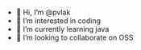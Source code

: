 - 👋 Hi, I’m @pvlak
- 👀 I’m interested in coding
- 🌱 I’m currently learning java
- 💞️ I’m looking to collaborate on OSS


<!---
pvlak/pvlak is a ✨ special ✨ repository because its `README.md` (this file) appears on your GitHub profile.
You can click the Preview link to take a look at your changes.
--->
